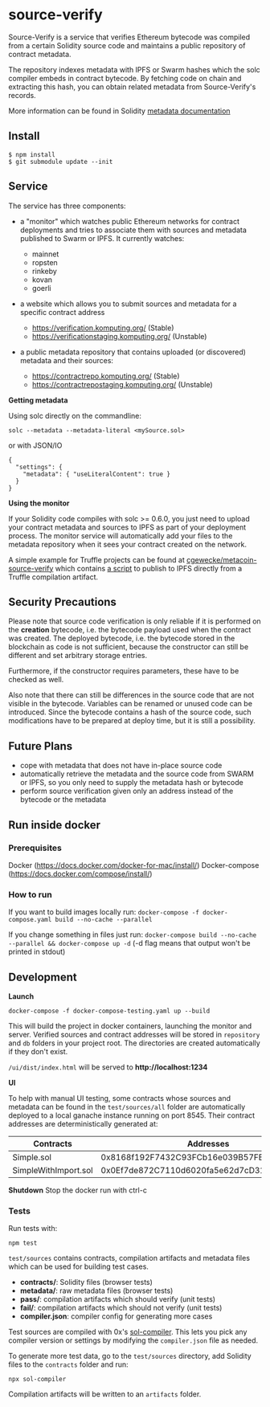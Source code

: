 # source-verify

Source-Verify is a service that verifies Ethereum bytecode was compiled from a certain
Solidity source code and maintains a public repository of contract metadata.

The repository indexes metadata with IPFS or Swarm hashes which the solc compiler
embeds in contract bytecode. By fetching code on chain and extracting this hash,
you can obtain related metadata from Source-Verify's records.

More information can be found in Solidity [metadata documentation][30]

[30]: https://solidity.readthedocs.io/en/latest/metadata.html#contract-metadata

## Install
```
$ npm install
$ git submodule update --init
```

## Service

The service has three components:
+ a "monitor" which watches public Ethereum networks for contract deployments
and tries to associate them with sources and metadata published to Swarm or IPFS. It currently
watches:
  + mainnet
  + ropsten
  + rinkeby
  + kovan
  + goerli

+ a website which allows you to submit sources and metadata for a specific contract address
  + https://verification.komputing.org/ (Stable)
  + https://verificationstaging.komputing.org/ (Unstable)

+ a public metadata repository that contains uploaded (or discovered) metadata and their sources:
  + https://contractrepo.komputing.org/ (Stable)
  + https://contractrepostaging.komputing.org/ (Unstable)

**Getting metadata**

Using solc directly on the commandline:

```
solc --metadata --metadata-literal <mySource.sol>
```

or with JSON/IO

```
{
  "settings": {
    "metadata": { "useLiteralContent": true }
  }
}
```

**Using the monitor**

If your Solidity code compiles with solc >= 0.6.0, you just need to upload your
contract metadata and sources to IPFS as part of your deployment process. The monitor service will
automatically add your files to the metadata repository when it sees your contract created on the
network.

A simple example for Truffle projects can be found at [cgewecke/metacoin-source-verify][40]
which contains [a script][41] to publish to IPFS directly from a Truffle compilation artifact.


[40]: https://github.com/cgewecke/metacoin-source-verify
[41]: https://github.com/cgewecke/metacoin-source-verify/blob/master/scripts/ipfs.js

## Security Precautions

Please note that source code verification is only reliable if it is performed
on the **creation** bytecode, i.e. the bytecode payload used when the contract
was created. The deployed bytecode, i.e. the bytecode stored in the blockchain
as code is not sufficient, because the constructor can still be different and
set arbitrary storage entries.

Furthermore, if the constructor requires parameters, these have to be checked
as well.

Also note that there can still be differences in the source code that are not
visible in the bytecode. Variables can be renamed or unused code can be
introduced. Since the bytecode contains a hash of the source code, such
modifications have to be prepared at deploy time, but it is still a possibility.

## Future Plans

- cope with metadata that does not have in-place source code
- automatically retrieve the metadata and the source code from SWARM or IPFS,
  so you only need to supply the metadata hash or bytecode
- perform source verification given only an address instead of the bytecode
  or the metadata


## Run inside docker
### Prerequisites
Docker (https://docs.docker.com/docker-for-mac/install/)
Docker-compose (https://docs.docker.com/compose/install/)

### How to run

If you want to build images locally run:
`docker-compose -f docker-compose.yaml build --no-cache --parallel`

If you change something in files just run:
`docker-compose build --no-cache --parallel && docker-compose up -d` (-d flag means that output
won't be printed in stdout)

## Development

**Launch**

```
docker-compose -f docker-compose-testing.yaml up --build
```

This will build the project in docker containers, launching the monitor and server.
Verified sources and contract addresses will be stored in `repository` and `db` folders
in your project root. The directories are created automatically if they don't exist.

`/ui/dist/index.html` will be served to **http://localhost:1234**

**UI**

To help with manual UI testing, some contracts whose sources and metadata can be found in the
`test/sources/all` folder are automatically deployed to a local ganache instance running
on port 8545. Their contract addresses are deterministically generated at:

| Contracts  |  Addresses |
| ---------  |  --------- |
| Simple.sol |  0x8168f192F7432C93FCb16e039B57FB890AaB3230 |
| SimpleWithImport.sol | 0x0Ef7de872C7110d6020fa5e62d7cD31Fd90FF811 |

**Shutdown**
Stop the docker run with ctrl-c

### Tests

Run tests with:

```
npm test
```

`test/sources` contains contracts, compilation artifacts and metadata files which can be used for
building test cases.

- **contracts/**: Solidity files (browser tests)
- **metadata/**: raw metadata files (browser tests)
- **pass/**: compilation artifacts which should verify (unit tests)
- **fail/**: compilation artifacts which should not verify (unit tests)
- **compiler.json**: compiler config for generating more cases

Test sources are compiled with 0x's [sol-compiler][22]. This lets you pick any compiler version or
settings by modifying the `compiler.json` file as needed.

To generate more test data, go to the `test/sources` directory, add Solidity files to the
`contracts` folder and run:

```
npx sol-compiler
```

Compilation artifacts will be written to an `artifacts` folder.

[22]: https://sol-compiler.com/
